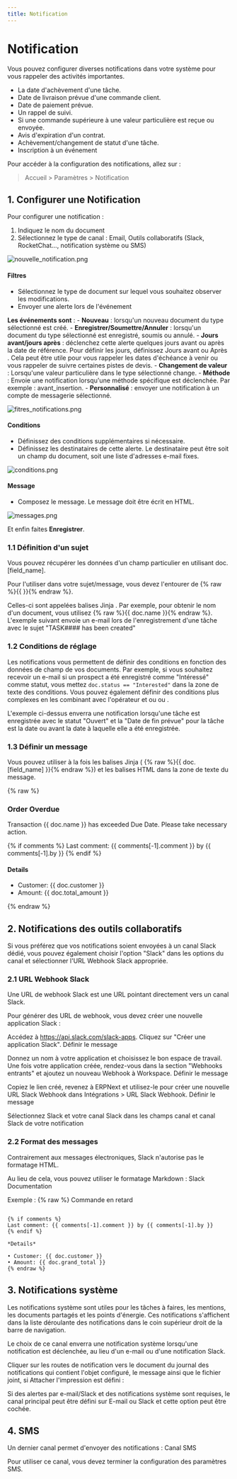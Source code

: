 ```yaml
---
title: Notification
---
```


# Notification

Vous pouvez configurer diverses notifications dans votre système pour vous rappeler des activités importantes.

- La date d'achèvement d'une tâche.
- Date de livraison prévue d'une commande client.
- Date de paiement prévue.
- Un rappel de suivi.
- Si une commande supérieure à une valeur particulière est reçue ou envoyée.
- Avis d'expiration d'un contrat.
- Achèvement/changement de statut d'une tâche.
- Inscription à un événement

Pour accéder à la configuration des notifications, allez sur :

> Accueil > Paramètres > Notification

## 1. Configurer une Notification

Pour configurer une notification :

1. Indiquez le nom du document
2. Sélectionnez le type de canal : Email, Outils collaboratifs (Slack, RocketChat..., notification système ou SMS)

![nouvelle_notification.png](/settings/notifications/nouvelle_notification.png)

#### Filtres

- Sélectionnez le type de document sur lequel vous souhaitez observer les modifications.
- Envoyer une alerte lors de l'événement
 
**Les événements sont** :
	- **Nouveau** : lorsqu'un nouveau document du type sélectionné est créé.
	- **Enregistrer/Soumettre/Annuler** : lorsqu'un document du type sélectionné est enregistré, soumis ou annulé.
	- **Jours avant/jours après** : déclenchez cette alerte quelques jours avant ou après la date de référence. Pour définir les jours, définissez Jours avant ou Après . Cela peut être utile pour vous rappeler les dates d'échéance à venir ou vous rappeler de suivre certaines pistes de devis.
	- **Changement de valeur** : Lorsqu'une valeur particulière dans le type sélectionné change.
	- **Méthode** : Envoie une notification lorsqu'une méthode spécifique est déclenchée. Par exemple : avant_insertion.
	- **Personnalisé** : envoyer une notification à un compte de messagerie sélectionné.

![fitres_notifications.png](/settings/notifications/fitres_notifications.png)

#### Conditions

- Définissez des conditions supplémentaires si nécessaire.
- Définissez les destinataires de cette alerte. Le destinataire peut être soit un champ du document, soit une liste d'adresses e-mail fixes.

![conditions.png](/settings/notifications/conditions.png)

#### Message

- Composez le message. Le message doit être écrit en HTML.

![messages.png](/settings/notifications/messages.png)

Et enfin faites **Enregistrer**.

### 1.1 Définition d'un sujet

Vous pouvez récupérer les données d'un champ particulier en utilisant doc.[field_name]. 

Pour l'utiliser dans votre sujet/message, vous devez l'entourer de {% raw %}{{ }}{% endraw %}. 

Celles-ci sont appelées balises Jinja . Par exemple, pour obtenir le nom d'un document, vous utilisez {% raw %}{{ doc.name }}{% endraw %}. L'exemple suivant envoie un e-mail lors de l'enregistrement d'une tâche avec le sujet "TASK#### has been created"


### 1.2 Conditions de réglage

Les notifications vous permettent de définir des conditions en fonction des données de champ de vos documents. Par exemple, si vous souhaitez recevoir un e-mail si un prospect a été enregistré comme "Intéressé" comme statut, vous mettez `doc.status == "Interested"` dans la zone de texte des conditions. Vous pouvez également définir des conditions plus complexes en les combinant avec l'opérateur et ou ou .

L'exemple ci-dessus enverra une notification lorsqu'une tâche est enregistrée avec le statut "Ouvert" et la "Date de fin prévue" pour la tâche est la date ou avant la date à laquelle elle a été enregistrée.

### 1.3 Définir un message

Vous pouvez utiliser à la fois les balises Jinja ( {% raw %}{{ doc.[field_name] }}{% endraw %}) et les balises HTML dans la zone de texte du message.

{% raw %}<h3>Order Overdue</h3>

<p>Transaction {{ doc.name }} has exceeded Due Date. Please take necessary action.</p>

<!-- show last comment -->
{% if comments %}
Last comment: {{ comments[-1].comment }} by {{ comments[-1].by }}
{% endif %}

<h4>Details</h4>

<ul>
<li>Customer: {{ doc.customer }}
</li><li>Amount: {{ doc.total_amount }}
</li></ul>{% endraw %}


## 2. Notifications des outils collaboratifs

Si vous préférez que vos notifications soient envoyées à un canal Slack dédié, vous pouvez également choisir l'option "Slack" dans les options du canal et sélectionner l'URL Webhook Slack appropriée.

### 2.1 URL Webhook Slack

Une URL de webhook Slack est une URL pointant directement vers un canal Slack.

Pour générer des URL de webhook, vous devez créer une nouvelle application Slack :

Accédez à https://api.slack.com/slack-apps.
Cliquez sur "Créer une application Slack". Définir le message

Donnez un nom à votre application et choisissez le bon espace de travail. Une fois votre application créée, rendez-vous dans la section "Webhooks entrants" et ajoutez un nouveau Webhook à Workspace. Définir le message

Copiez le lien créé, revenez à ERPNext et utilisez-le pour créer une nouvelle URL Slack Webhook dans Intégrations > URL Slack Webhook. Définir le message

Sélectionnez Slack et votre canal Slack dans les champs canal et canal Slack de votre notification

### 2.2 Format des messages

Contrairement aux messages électroniques, Slack n'autorise pas le formatage HTML.

Au lieu de cela, vous pouvez utiliser le formatage Markdown : Slack Documentation

Exemple : {% raw %} Commande en retard

```Transaction {{ doc.name }} has exceeded Due Date. Please take the necessary action.

{% if comments %}
Last comment: {{ comments[-1].comment }} by {{ comments[-1].by }}
{% endif %}

*Details*

• Customer: {{ doc.customer }}
• Amount: {{ doc.grand_total }}
{% endraw %}
````

## 3. Notifications système

Les notifications système sont utiles pour les tâches à faires, les mentions, les documents partagés et les points d'énergie. Ces notifications s'affichent dans la liste déroulante des notifications dans le coin supérieur droit de la barre de navigation.


Le choix de ce canal enverra une notification système lorsqu'une notification est déclenchée, au lieu d'un e-mail ou d'une notification Slack.

Cliquer sur les routes de notification vers le document du journal des notifications qui contient l'objet configuré, le message ainsi que le fichier joint, si Attacher l'impression est défini :

Si des alertes par e-mail/Slack et des notifications système sont requises, le canal principal peut être défini sur E-mail ou Slack et cette option peut être cochée.

## 4. SMS

Un dernier canal permet d'envoyer des notifications : Canal SMS

Pour utiliser ce canal, vous devez terminer la configuration des paramètres SMS.